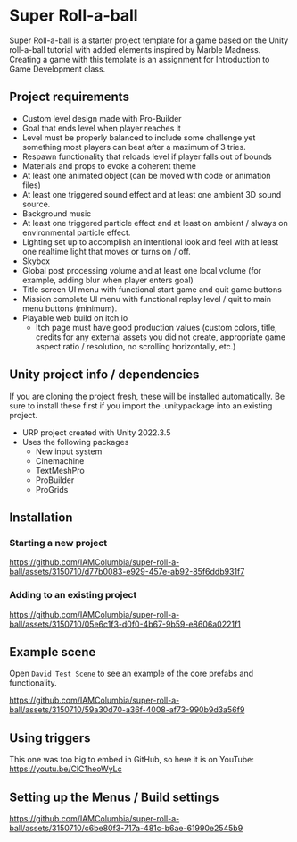 # Super Roll-a-ball

Super Roll-a-ball is a starter project template for a game based on the Unity roll-a-ball tutorial with added elements inspired by Marble Madness. Creating a game with this template is an assignment for Introduction to Game Development class.

## Project requirements

- Custom level design made with Pro-Builder
- Goal that ends level when player reaches it
- Level must be properly balanced to include some challenge yet something most players can beat after a maximum of 3 tries.
- Respawn functionality that reloads level if player falls out of bounds
- Materials and props to evoke a coherent theme
- At least one animated object (can be moved with code or animation files)
- At least one triggered sound effect and at least one ambient 3D sound source.
- Background music
- At least one triggered particle effect and at least on ambient / always on environmental particle effect.
- Lighting set up to accomplish an intentional look and feel with at least one realtime light that moves or turns on / off.
- Skybox
- Global post processing volume and at least one local volume (for example, adding blur when player enters goal)
- Title screen UI menu with functional start game and quit game buttons
- Mission complete UI menu with functional replay level  / quit to main menu buttons (minimum).
- Playable web build on itch.io
   - Itch page must have good production values (custom colors, title, credits for any external assets you did not create, appropriate game aspect ratio / resolution, no scrolling horizontally, etc.)
 
## Unity project info / dependencies
If you are cloning the project fresh, these will be installed automatically. Be sure to install these first if you import the .unitypackage into an existing project.
- URP project created with Unity 2022.3.5
- Uses the following packages
   - New input system
   - Cinemachine
   - TextMeshPro
   - ProBuilder
   - ProGrids

## Installation

### Starting a new project



https://github.com/IAMColumbia/super-roll-a-ball/assets/3150710/d77b0083-e929-457e-ab92-85f6ddb931f7



### Adding to an existing project



https://github.com/IAMColumbia/super-roll-a-ball/assets/3150710/05e6c1f3-d0f0-4b67-9b59-e8606a0221f1



## Example scene

Open `David Test Scene` to see an example of the core prefabs and functionality.


https://github.com/IAMColumbia/super-roll-a-ball/assets/3150710/59a30d70-a36f-4008-af73-990b9d3a56f9



## Using triggers

This one was too big to embed in GitHub, so here it is on YouTube:
https://youtu.be/ClC1heoWyLc

## Setting up the Menus / Build settings


https://github.com/IAMColumbia/super-roll-a-ball/assets/3150710/c6be80f3-717a-481c-b6ae-61990e2545b9

